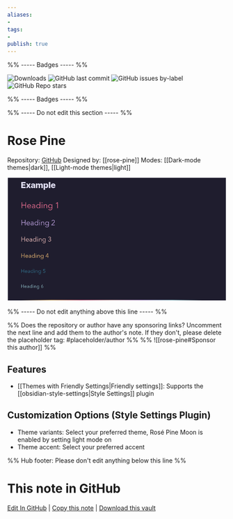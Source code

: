 ```yaml
---
aliases:
- 
tags: 
- 
publish: true
---
```


%% ----- Badges ----- %%

![Downloads](https://img.shields.io/badge/downloads-455-573E7A?style=for-the-badge&logo=)
![GitHub last commit](https://img.shields.io/github/last-commit/rose-pine/obsidian?color=573E7A&label=last%20update&logo=github&style=for-the-badge)
![GitHub issues by-label](https://img.shields.io/github/issues/rose-pine/obsidian/help%20wanted?color=573E7A&logo=github&style=for-the-badge) 
![GitHub Repo stars](https://img.shields.io/github/stars/rose-pine/obsidian?color=573E7A&logo=github&style=for-the-badge)

%% ----- Badges ----- %%

%% ----- Do not edit this section ----- %%

# Rose Pine

Repository: [GitHub](https://github.com/rose-pine/obsidian)
Designed by: [[rose-pine]]
Modes: [[Dark-mode themes|dark]], [[Light-mode themes|light]]



![screenshot](https://github.com/rose-pine/obsidian/raw/HEAD/thumbnail.png)

%% ----- Do not edit anything above this line ----- %% 

%% Does the repository or author have any sponsoring links? Uncomment the next line and add them to the author's note. If they don't, please delete the placeholder tag: #placeholder/author %%
%% ![[rose-pine#Sponsor this author]] %%


## Features

- [[Themes with Friendly Settings|Friendly settings]]: Supports the [[obsidian-style-settings|Style Settings]] plugin

## Customization Options (Style Settings Plugin) 
- Theme variants: Select your preferred theme, Rosé Pine Moon is enabled by setting light mode on
- Theme accent: Select your preferred accent


%% Hub footer: Please don't edit anything below this line %%

# This note in GitHub

<span class="git-footer">[Edit In GitHub](https://github.dev/obsidian-community/obsidian-hub/blob/main/02%20-%20Community%20Expansions/02.05%20All%20Community%20Expansions/Themes/Rose%20Pine.md "git-hub-edit-note") | [Copy this note](https://raw.githubusercontent.com/obsidian-community/obsidian-hub/main/02%20-%20Community%20Expansions/02.05%20All%20Community%20Expansions/Themes/Rose%20Pine.md "git-hub-copy-note") | [Download this vault](https://github.com/obsidian-community/obsidian-hub/archive/refs/heads/main.zip "git-hub-download-vault") </span>
